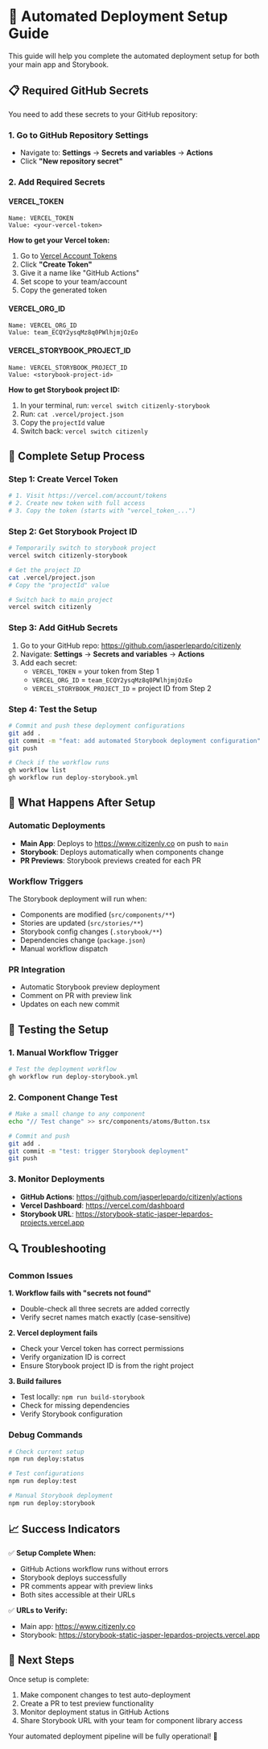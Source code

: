 # 🚀 Automated Deployment Setup Guide

This guide will help you complete the automated deployment setup for both your main app and Storybook.

## 📋 Required GitHub Secrets

You need to add these secrets to your GitHub repository:

### 1. Go to GitHub Repository Settings

- Navigate to: **Settings** → **Secrets and variables** → **Actions**
- Click **"New repository secret"**

### 2. Add Required Secrets

#### VERCEL_TOKEN

```
Name: VERCEL_TOKEN
Value: <your-vercel-token>
```

**How to get your Vercel token:**

1. Go to [Vercel Account Tokens](https://vercel.com/account/tokens)
2. Click **"Create Token"**
3. Give it a name like "GitHub Actions"
4. Set scope to your team/account
5. Copy the generated token

#### VERCEL_ORG_ID

```
Name: VERCEL_ORG_ID
Value: team_ECQY2ysqMz8q0PWlhjmjOzEo
```

#### VERCEL_STORYBOOK_PROJECT_ID

```
Name: VERCEL_STORYBOOK_PROJECT_ID
Value: <storybook-project-id>
```

**How to get Storybook project ID:**

1. In your terminal, run: `vercel switch citizenly-storybook`
2. Run: `cat .vercel/project.json`
3. Copy the `projectId` value
4. Switch back: `vercel switch citizenly`

## 🔧 Complete Setup Process

### Step 1: Create Vercel Token

```bash
# 1. Visit https://vercel.com/account/tokens
# 2. Create new token with full access
# 3. Copy the token (starts with "vercel_token_...")
```

### Step 2: Get Storybook Project ID

```bash
# Temporarily switch to storybook project
vercel switch citizenly-storybook

# Get the project ID
cat .vercel/project.json
# Copy the "projectId" value

# Switch back to main project
vercel switch citizenly
```

### Step 3: Add GitHub Secrets

1. Go to your GitHub repo: https://github.com/jasperlepardo/citizenly
2. Navigate: **Settings** → **Secrets and variables** → **Actions**
3. Add each secret:
   - `VERCEL_TOKEN` = your token from Step 1
   - `VERCEL_ORG_ID` = `team_ECQY2ysqMz8q0PWlhjmjOzEo`
   - `VERCEL_STORYBOOK_PROJECT_ID` = project ID from Step 2

### Step 4: Test the Setup

```bash
# Commit and push these deployment configurations
git add .
git commit -m "feat: add automated Storybook deployment configuration"
git push

# Check if the workflow runs
gh workflow list
gh workflow run deploy-storybook.yml
```

## 🎯 What Happens After Setup

### Automatic Deployments

- **Main App**: Deploys to https://www.citizenly.co on push to `main`
- **Storybook**: Deploys automatically when components change
- **PR Previews**: Storybook previews created for each PR

### Workflow Triggers

The Storybook deployment will run when:

- Components are modified (`src/components/**`)
- Stories are updated (`src/stories/**`)
- Storybook config changes (`.storybook/**`)
- Dependencies change (`package.json`)
- Manual workflow dispatch

### PR Integration

- Automatic Storybook preview deployment
- Comment on PR with preview link
- Updates on each new commit

## 🧪 Testing the Setup

### 1. Manual Workflow Trigger

```bash
# Test the deployment workflow
gh workflow run deploy-storybook.yml
```

### 2. Component Change Test

```bash
# Make a small change to any component
echo "// Test change" >> src/components/atoms/Button.tsx

# Commit and push
git add .
git commit -m "test: trigger Storybook deployment"
git push
```

### 3. Monitor Deployments

- **GitHub Actions**: https://github.com/jasperlepardo/citizenly/actions
- **Vercel Dashboard**: https://vercel.com/dashboard
- **Storybook URL**: https://storybook-static-jasper-lepardos-projects.vercel.app

## 🔍 Troubleshooting

### Common Issues

**1. Workflow fails with "secrets not found"**

- Double-check all three secrets are added correctly
- Verify secret names match exactly (case-sensitive)

**2. Vercel deployment fails**

- Check your Vercel token has correct permissions
- Verify organization ID is correct
- Ensure Storybook project ID is from the right project

**3. Build failures**

- Test locally: `npm run build-storybook`
- Check for missing dependencies
- Verify Storybook configuration

### Debug Commands

```bash
# Check current setup
npm run deploy:status

# Test configurations
npm run deploy:test

# Manual Storybook deployment
npm run deploy:storybook
```

## 📈 Success Indicators

✅ **Setup Complete When:**

- GitHub Actions workflow runs without errors
- Storybook deploys successfully
- PR comments appear with preview links
- Both sites accessible at their URLs

✅ **URLs to Verify:**

- Main app: https://www.citizenly.co
- Storybook: https://storybook-static-jasper-lepardos-projects.vercel.app

## 🎉 Next Steps

Once setup is complete:

1. Make component changes to test auto-deployment
2. Create a PR to test preview functionality
3. Monitor deployment status in GitHub Actions
4. Share Storybook URL with your team for component library access

Your automated deployment pipeline will be fully operational! 🚀
